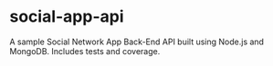 # social-app-api
A sample Social Network App Back-End API built using Node.js and MongoDB. Includes tests and coverage.

